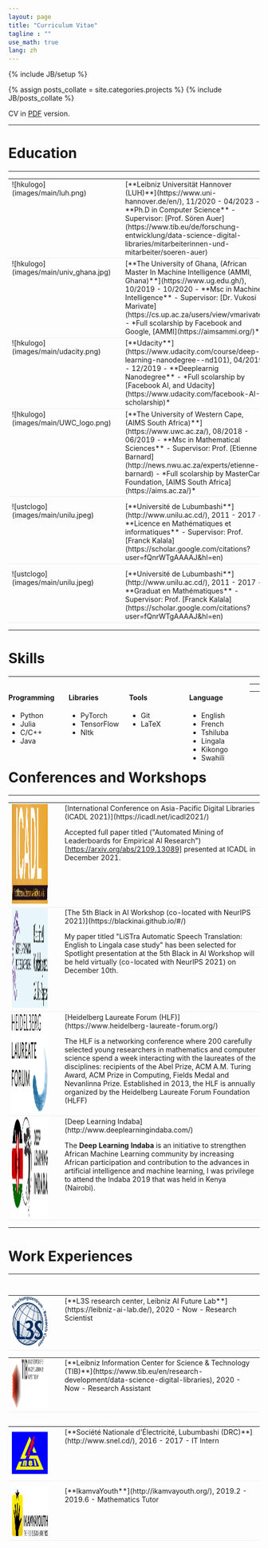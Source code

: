 ```yaml
---
layout: page
title: "Curriculum Vitae"
tagline : ""
use_math: true
lang: zh
---
```

{% include JB/setup %}

<!-- <div class="page-header">
  <div class="pull-right">
    {% include contact_icons %}
  </div>
</div> -->

{% assign posts_collate = site.categories.projects %}
{% include JB/posts_collate %}

CV in [PDF](/archive/CV_Salomon.pdf) version.

---

# Education
---

<table style="width:100%">
<col width="9%">
<col width="20">
<col >

<tr style="border-bottom:1pt solid #eee">
<td markdown="1">
![hkulogo](images/main/luh.png)
</td>
<td></td>
<td markdown="1">
[**Leibniz Universität Hannover (LUH)**](https://www.uni-hannover.de/en/), 11/2020 - 04/2023 
- **Ph.D in Computer Science**
- Supervisor: [Prof. Sören Auer](https://www.tib.eu/de/forschung-entwicklung/data-science-digital-libraries/mitarbeiterinnen-und-mitarbeiter/soeren-auer)
</td> 
</tr>

<tr style="border-bottom:1pt solid #eee">
<td markdown="1">
![hkulogo](images/main/univ_ghana.jpg)
</td>
<td></td>
<td markdown="1">
[**The University of Ghana, (African Master In Machine Intelligence (AMMI, Ghana)**](https://www.ug.edu.gh/), 10/2019 - 10/2020 
- **Msc in Machine Intelligence**
- Supervisor: [Dr. Vukosi Marivate](https://cs.up.ac.za/users/view/vmarivate)
- *Full scolarship by Facebook and Google, [AMMI](https://aimsammi.org/)*
</td> 
</tr>

<tr style="border-bottom:1pt solid #eee">
<td markdown="1">
![hkulogo](images/main/udacity.png)
</td>
<td></td>
<td markdown="1">
[**Udacity**](https://www.udacity.com/course/deep-learning-nanodegree--nd101), 04/2019 - 12/2019
- **Deeplearnig Nanodegree**
- *Full scolarship by [Facebook AI, and Udacity](https://www.udacity.com/facebook-AI-scholarship)*
</td> 
</tr>

<tr style="border-bottom:1pt solid #eee">
<td markdown="1">
![hkulogo](images/main/UWC_logo.png)
</td>
<td></td>
<td markdown="1">
[**The University of Western Cape, (AIMS South Africa)**](https://www.uwc.ac.za/), 08/2018 - 06/2019 
- **Msc in Mathematical Sciences**
- Supervisor: Prof. [Etienne Barnard](http://news.nwu.ac.za/experts/etienne-barnard)
- *Full scolarship by MasterCard Foundation, [AIMS South Africa](https://aims.ac.za/)*
</td> 
</tr>

<tr height="10"/>
<tr style="border-bottom:1pt solid #eee">
<td markdown="1">
![ustclogo](images/main/unilu.jpeg)
</td>
<td></td>
<td markdown="1">
[**Université de Lubumbashi**](http://www.unilu.ac.cd/), 2011 - 2017
- **Licence en Mathématiques et informatiques**
- Supervisor: Prof. [Franck Kalala](https://scholar.google.com/citations?user=fQnrWTgAAAAJ&hl=en)
</td> 
</tr>

<tr height="10"/>
<tr style="border-bottom:1pt solid #eee">
<td markdown="1">
![ustclogo](images/main/unilu.jpeg)
</td>
<td></td>
<td markdown="1">
[**Université de Lubumbashi**](http://www.unilu.ac.cd/), 2011 - 2017
- **Graduat en Mathématiques**
- Supervisor: Prof. [Franck Kalala](https://scholar.google.com/citations?user=fQnrWTgAAAAJ&hl=en)
</td> 
</tr>

</table>

---

# Skills
---
<div class="container">
<div class="leftpane1" markdown="1">

#### Programming

- Python
- Julia
- C/C++
- Java
</div>
  
<div class="leftpane1" markdown="1">

#### Libraries

- PyTorch
- TensorFlow
- Nltk
</div>
  
<div class="leftpane1" markdown="1">

#### Tools

- Git 
- LaTeX
</div>

<div class="leftpane1" markdown="1">

#### Language

- English
- French
- Tshiluba
- Lingala 
- Kikongo 
- Swahili
</div>
</div>

---

---

# Conferences and Workshops 
---
<table style="width:100%">
<col width="17%">
<col width="20">
<col >

<tr style="border-bottom:1pt solid #eee">
<td markdown="1">
<img src="images/conference/icadl2021.png" width="200" height="200" />
</td>
<td></td>
<td markdown="1">
[International Conference on Asia-Pacific Digital Libraries (ICADL 2021)](https://icadl.net/icadl2021/)

Accepted full paper titled ("Automated Mining of Leaderboards for Empirical AI Research")[https://arxiv.org/abs/2109.13089] presented at ICADL in December 2021.
</td> 
</tr>

<tr style="border-bottom:1pt solid #eee">
<td markdown="1">
<img src="images/conference/neuripsbiai.png" width="200" height="200" />
</td>
<td></td>
<td markdown="1">
[The 5th Black in AI Workshop (co-located with NeurIPS 2021)](https://blackinai.github.io/#/)

My paper titled "LiSTra Automatic Speech Translation: English to Lingala case study" has been selected for Spotlight presentation at the 5th Black in AI Workshop will be held virtually (co-located with NeurIPS 2021) on December 10th.
</td> 
</tr>

<tr style="border-bottom:1pt solid #eee">
<td markdown="1">
<img src="images/conference/hlf.svg" width="200" height="200" />
</td>
<td></td>
<td markdown="1">
[Heidelberg Laureate Forum (HLF)](https://www.heidelberg-laureate-forum.org/)

The HLF is a networking conference where 200 carefully selected young researchers in mathematics and computer science spend a week interacting with the laureates of the disciplines: recipients of the Abel Prize, ACM A.M. Turing Award, ACM Prize in Computing, Fields Medal and Nevanlinna Prize. Established in 2013, the HLF is annually organized by the Heidelberg Laureate Forum Foundation (HLFF)
</td> 
</tr>

<tr style="border-bottom:1pt solid #eee">
<td markdown="1">
<img src="images/conference/indaba.png" width="200" height="200" />
</td>
<td></td>
<td markdown="1">
[Deep Learning Indaba](http://www.deeplearningindaba.com/)

The **Deep Learning Indaba** is an initiative to strengthen African Machine Learning community by increasing African participation and contribution to the advances in artificial intelligence and machine learning, I was privilege to attend the Indaba 2019 that was held in Kenya (Nairobi).
</td> 
</tr>
</table>

---

# Work Experiences

---

<table style="width:100%">
<col width="17%">
<col width="20">
<col >

<table style="width:100%">
<col width="17%">
<col width="20">
<col >

<table style="width:100%">
<col width="17%">
<col width="20">
<col >
<tr style="border-bottom:1pt solid #eee">
<td markdown="1">
<!-- ![lenovologo](images/main/L3S.jpg) -->
<img src="images/main/L3S.jpg" width="100" height="100" />
</td>
<td></td>
<td markdown="1">
[**L3S research center, Leibniz AI Future Lab**](https://leibniz-ai-lab.de/), 2020 - Now 
- Research Scientist
</td> 
</tr>

<table style="width:100%">
<col width="17%">
<col width="20">
<col >
<tr style="border-bottom:1pt solid #eee">
<td markdown="1">
<img src="images/main/TIB.png" width="100" height="100" />
</td>
<td></td>
<td markdown="1">
[**Leibniz Information Center for Science & Technology (TIB)**](https://www.tib.eu/en/research-development/data-science-digital-libraries), 2020 - Now 
- Research Assistant
</td> 
</tr>

<table style="width:100%">
<col width="17%">
<col width="20">
<col >

<table style="width:100%">
<col width="17%">
<col width="20">
<col >
<tr style="border-bottom:1pt solid #eee">
<td markdown="1">
<img src="images/main/snel.png" width="100" height="100" />
</td>
<td></td>
<td markdown="1">
[**Société Nationale d'Électricité, Lubumbashi (DRC)**](http://www.snel.cd/), 2016 - 2017 
- IT Intern
</td> 
</tr>

<tr height="10"/>
<tr style="border-bottom:1pt solid #eee">
<td markdown="1">
<!-- ![cadcg](images/main/ikamva.png) -->
<img src="images/main/ikamva.png" width="100" height="100" />
</td>
<td></td>
<td markdown="1">
[**IkamvaYouth**](http://ikamvayouth.org/), 2019.2 - 2019.6 
- Mathematics Tutor
</td> 
</tr>

</table>

<style type="text/css">
td {
    border: 0.5px;
    vertical-align: top;
    text-align: left;
}

.container {
  width: 100%;
  height: 100%;
}

.leftpane1 {
    width: 24%;
    height: 100%;
    float: left;
    border-collapse: collapse;
}

.leftpane2 {
    width: 8%;
    height: 100%;
    margin: 8px;
  	float: left;
    border-collapse: collapse;
}

.leftpane3 {
    width: 86%;
    height: 100%;
  	float: left;
    border-collapse: collapse;
}

.leftpane4 {
    width: 15%;
    height: 100%;
    margin: 8px;
  	float: left;
    border-collapse: collapse;
}

.leftpane5 {
    width: 80%;
    height: 100%;
  	float: left;
    border-collapse: collapse;
}

.rightpane {
  width: 33%;
  height: 100%;
  float: right;
  background-color: yellow;
  border-collapse: collapse;
}
</style>